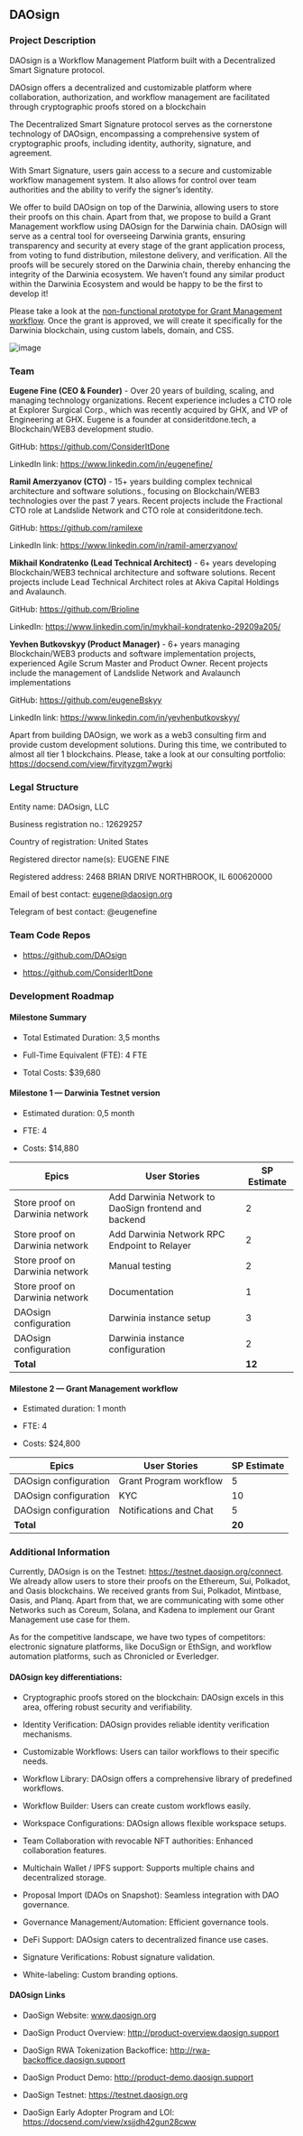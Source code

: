 
## DAOsign

### Project Description
DAOsign is a Workflow Management Platform built with a Decentralized Smart Signature protocol.

DAOsign offers a decentralized and customizable platform where collaboration, authorization, and workflow management are facilitated through cryptographic proofs stored on a blockchain

The Decentralized Smart Signature protocol serves as the cornerstone technology of DAOsign, encompassing a comprehensive system of cryptographic proofs, including identity, authority, signature, and agreement.

With Smart Signature, users gain access to a secure and customizable workflow management system. It also allows for control over team authorities and the ability to verify the signer’s identity.

We offer to build DAOsign on top of the Darwinia, allowing users to store their proofs on this chain. Apart from that, we propose to build a Grant Management workflow using DAOsign for the Darwinia chain. DAOsign will serve as a central tool for overseeing Darwinia grants, ensuring transparency and security at every stage of the grant application process, from voting to fund distribution, milestone delivery, and verification. All the proofs will be securely stored on the Darwinia chain, thereby enhancing the integrity of the Darwinia ecosystem. We haven’t found any similar product within the Darwinia Ecosystem and would be happy to be the first to develop it!

Please take a look at the [non-functional prototype for Grant Management workflow](https://www.figma.com/proto/FwYGQ7CLTtzo0nyGpVvF0Z/DAOsign-Grant-Proposal?page-id=0%3A1&node-id=2-6051&viewport=19%2C-348%2C0.16&t=9sMKfPGMe9AMlNBL-1&scaling=min-zoom&content-scaling=fixed&starting-point-node-id=2%3A6051). Once the grant is approved, we will create it specifically for the Darwinia blockchain, using custom labels, domain, and CSS.

![image](https://github.com/TetianaRiabova/collaboration/assets/122782612/4e78b80f-9bbc-4d9d-bda7-9fe08732ede6)


### Team

**Eugene Fine (CEO & Founder)** - Over 20 years of building, scaling, and managing technology organizations. Recent experience includes a CTO role at Explorer Surgical Corp., which was recently acquired by GHX, and VP of Engineering at GHX. Eugene is a founder at consideritdone.tech, a Blockchain/WEB3 development studio.

GitHub: https://github.com/ConsiderItDone 

LinkedIn link: https://www.linkedin.com/in/eugenefine/


 

**Ramil Amerzyanov (CTO)** - 15+ years building complex technical architecture and software solutions., focusing on Blockchain/WEB3 technologies over the past 7 years. Recent projects include the Fractional CTO role at Landslide Network and CTO role at consideritdone.tech.

GitHub: https://github.com/ramilexe 

LinkedIn link: https://www.linkedin.com/in/ramil-amerzyanov/


 

**Mikhail Kondratenko (Lead Technical Architect)** - 6+ years developing Blockchain/WEB3 technical architecture and software solutions. Recent projects include Lead Technical Architect roles at Akiva Capital Holdings and Avalaunch.

GitHub: https://github.com/Brioline 

LinkedIn: https://www.linkedin.com/in/mykhail-kondratenko-29209a205/



**Yevhen Butkovskyy (Product Manager)** - 6+ years managing Blockchain/WEB3 products and software implementation projects, experienced Agile Scrum Master and Product Owner. Recent projects include the management of Landslide Network and Avalaunch implementations

GitHub: https://github.com/eugeneBskyy 

LinkedIn link: https://www.linkedin.com/in/yevhenbutkovskyy/

 

Apart from building DAOsign, we work as a web3 consulting firm and provide custom development solutions. During this time, we contributed to almost all tier 1 blockchains. Please, take a look at our consulting portfolio: https://docsend.com/view/fjrvjtyzgm7wgrkj



### Legal Structure

Entity name: DAOsign, LLC

Business registration no.: 12629257

Country of registration: United States

Registered director name(s): EUGENE FINE

Registered address: 2468 BRIAN DRIVE NORTHBROOK, IL 600620000

Email of best contact: eugene@daosign.org

Telegram of best contact: @eugenefine



### Team Code Repos

- https://github.com/DAOsign

- https://github.com/ConsiderItDone



### Development Roadmap


#### Milestone Summary
- Total Estimated Duration: 3,5 months

- Full-Time Equivalent (FTE): 4 FTE

- Total Costs: $39,680

#### Milestone 1 — Darwinia Testnet version
- Estimated duration: 0,5 month

- FTE:  4

- Costs: $14,880

| Epics                         | User Stories                                       | SP Estimate |
|-------------------------------|----------------------------------------------------|-------------|
| Store proof on Darwinia network | Add Darwinia Network to DaoSign frontend and backend | 2           |
| Store proof on Darwinia network | Add Darwinia Network RPC Endpoint to Relayer       | 2           |
| Store proof on Darwinia network | Manual testing                                     | 2           |
| Store proof on Darwinia network | Documentation                                      | 1           |
| DAOsign configuration         | Darwinia instance setup                            | 3           |
| DAOsign configuration         | Darwinia instance configuration                    | 2           |
| **Total**                     |                                                    | **12**      |

#### Milestone 2 — Grant Management workflow
- Estimated duration: 1 month

- FTE:  4

- Costs: $24,800

| Epics                   | User Stories               | SP Estimate |
|-------------------------|----------------------------|-------------|
| DAOsign configuration   | Grant Program workflow     | 5           |
| DAOsign configuration   | KYC                        | 10          |
| DAOsign configuration   | Notifications and Chat     | 5           |
| **Total**               |                            | **20**      |




### Additional Information

Currently, DAOsign is on the Testnet: https://testnet.daosign.org/connect. We already allow users to store their proofs on the Ethereum, Sui, Polkadot, and Oasis blockchains. We received grants from Sui, Polkadot, Mintbase, Oasis, and Planq. Apart from that, we are communicating with some other Networks such as Coreum, Solana, and Kadena to implement our Grant Management use case for them. 

As for the competitive landscape, we have two types of competitors: electronic signature platforms, like DocuSign or EthSign, and workflow automation platforms, such as Chronicled or Everledger. 

#### DAOsign key differentiations: 

- Cryptographic proofs stored on the blockchain: DAOsign excels in this area, offering robust security and verifiability.

- Identity Verification: DAOsign provides reliable identity verification mechanisms.

- Customizable Workflows: Users can tailor workflows to their specific needs.

- Workflow Library: DAOsign offers a comprehensive library of predefined workflows.

- Workflow Builder: Users can create custom workflows easily.

- Workspace Configurations: DAOsign allows flexible workspace setups.

- Team Collaboration with revocable NFT authorities: Enhanced collaboration features.

- Multichain Wallet / IPFS support: Supports multiple chains and decentralized storage.

- Proposal Import (DAOs on Snapshot): Seamless integration with DAO governance.

- Governance Management/Automation: Efficient governance tools.

- DeFi Support: DAOsign caters to decentralized finance use cases.

- Signature Verifications: Robust signature validation.

- White-labeling: Custom branding options.

#### DAOsign Links
- DaoSign Website: www.daosign.org

- DaoSign Product Overview: http://product-overview.daosign.support

- DaoSign RWA Tokenization Backoffice: http://rwa-backoffice.daosign.support

- DaoSign Product Demo: http://product-demo.daosign.support

- DaoSign Testnet: https://testnet.daosign.org

- DaoSign Early Adopter Program and LOI: https://docsend.com/view/xsjjdh42gun28cww

